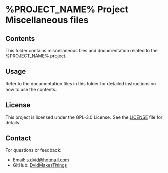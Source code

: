 # %PROJECT_NAME% Project Miscellaneous files

## Contents
This folder contains miscellaneous files and documentation related to the %PROJECT_NAME% project.

## Usage
Refer to the documentation files in this folder for detailed instructions on how to use the contents.

## License
This project is licensed under the GPL-3.0 License. See the [LICENSE](LICENSE) file for details.

## Contact
For questions or feedback:
- Email: [s.dvid@hotmail.com](mailto:s.dvid@hotmail.com)
- GitHub: [DvidMakesThings](https://github.com/DvidMakesThings)